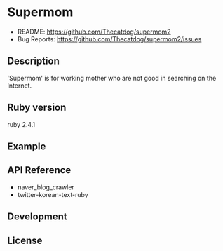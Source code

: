 # Supermom

* README:       https://github.com/Thecatdog/supermom2
* Bug Reports:  https://github.com/Thecatdog/supermom2/issues

## Description

'Supermom' is for working mother who are not good in searching on the Internet.

## Ruby version 

ruby 2.4.1

## Example

## API Reference

* naver_blog_crawler
* twitter-korean-text-ruby 


## Development


## License
